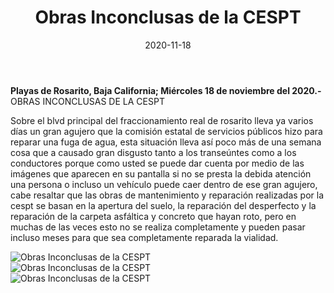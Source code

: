 ﻿---
layout: blog
title:  "Obras Inconclusas de la CESPT"
date:   2020-11-18
categories: rosarito
permalink: /:categories/:title:output_ext
image: /img/cnr/obras-inconclusas-de-la-CESPT.jpg
alt: "Rosarito Centro"
autor: "CNR Noticias - Canal 73"
---


**Playas de Rosarito, Baja California;  Miércoles 18 de noviembre del 2020.-** OBRAS INCONCLUSAS DE LA CESPT


Sobre el blvd principal del fraccionamiento real de rosarito lleva ya varios días un gran agujero que la comisión estatal de servicios públicos hizo para reparar una fuga de agua, esta situación lleva así poco más de una semana cosa que a causado gran disgusto tanto a los transeúntes como a los conductores porque como usted se puede dar cuenta por medio de las imágenes que aparecen en su pantalla si no se presta la debida atención una persona o incluso un vehículo puede caer dentro de ese gran agujero, cabe resaltar que las obras de mantenimiento y reparación realizadas por la cespt se basan en la apertura del suelo, la reparación del desperfecto y la reparación de la carpeta asfáltica y concreto que hayan roto, pero en muchas de las veces esto no se realiza completamente y pueden pasar incluso meses para que sea completamente reparada la vialidad.

<div id="carouselExampleSlidesOnly" class="carousel slide" data-ride="carousel">
  <div class="carousel-inner">
    <div class="carousel-item active">
       <img class="d-block w-100" src="/img/cnr/obras-inconclusas-de-la-CESPT.jpg" loading="lazy"  alt="Obras Inconclusas de la CESPT">
    </div>
    <div class="carousel-item">
       <img class="d-block w-100" src="/img/cnr/obras-inconclusas-de-la-CESPT-2.jpg" loading="lazy"  alt="Obras Inconclusas de la CESPT">
    </div>
    <div class="carousel-item">
       <img class="d-block w-100" src="/img/cnr/obras-inconclusas-de-la-CESPT-3.jpg" loading="lazy"  alt="Obras Inconclusas de la CESPT">
    </div>                 
  </div>
</div>